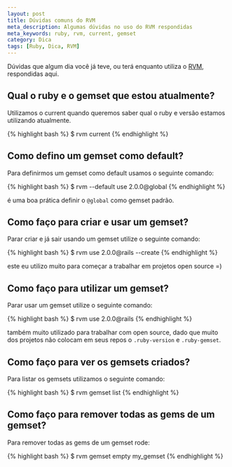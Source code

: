 ```yaml
---
layout: post
title: Dúvidas comuns do RVM
meta_description: Algumas dúvidas no uso do RVM respondidas
meta_keywords: ruby, rvm, current, gemset
category: Dica
tags: [Ruby, Dica, RVM]
---
```


Dúvidas que algum dia você já teve, ou terá enquanto utiliza o [RVM](https://rvm.io/), respondidas aqui.

## Qual o ruby e o gemset que estou atualmente?

Utilizamos o current quando queremos saber qual o ruby e versão estamos utilizando atualmente.

{% highlight bash %}
$ rvm current
{% endhighlight %}

## Como defino um gemset como default?

Para definirmos um gemset como default usamos o seguinte comando:

{% highlight bash %}
$ rvm  --default use 2.0.0@global
{% endhighlight %}

é uma boa prática definir o `@global` como gemset padrão.

## Como faço para criar e usar um gemset?

Parar criar e já sair usando um gemset utilize o seguinte comando:

{% highlight bash %}
$ rvm use 2.0.0@rails --create
{% endhighlight %}

este eu utilizo muito para começar a trabalhar em projetos open source =)

## Como faço para utilizar um gemset?

Parar usar um gemset utilize o seguinte comando:

{% highlight bash %}
$ rvm use 2.0.0@rails
{% endhighlight %}

também muito utilizado para trabalhar com open source, dado que muito dos projetos não colocam em seus repos o `.ruby-version` e `.ruby-gemset`.


## Como faço para ver os gemsets criados?

Para listar os gemsets utilizamos o seguinte comando:

{% highlight bash %}
$ rvm gemset list
{% endhighlight %}

## Como faço para remover todas as gems de um gemset?

Para remover todas as gems de um gemset rode:

{% highlight bash %}
$ rvm gemset empty my_gemset
{% endhighlight %}

